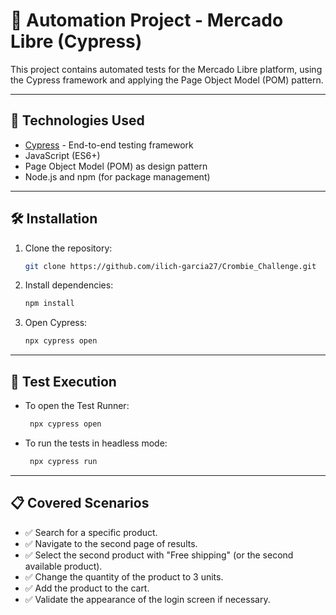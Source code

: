 # 🛒 Automation Project - Mercado Libre (Cypress)

This project contains automated tests for the Mercado Libre platform, using the Cypress framework and applying the Page Object Model (POM) pattern.

---

## 🚀 Technologies Used

- [Cypress](https://www.cypress.io/) - End-to-end testing framework
- JavaScript (ES6+)
- Page Object Model (POM) as design pattern
- Node.js and npm (for package management)

---

## 🛠️ Installation

1. Clone the repository:
   ```bash
   git clone https://github.com/ilich-garcia27/Crombie_Challenge.git
2. Install dependencies:
   ```bash
   npm install
4. Open Cypress:
   ```bash
   npx cypress open

---

## 🧪 Test Execution
- To open the Test Runner:
  ```bash
   npx cypress open
- To run the tests in headless mode:
  ```bash
   npx cypress run

---

## 📋 Covered Scenarios
- ✅ Search for a specific product.
- ✅ Navigate to the second page of results.
- ✅ Select the second product with "Free shipping" (or the second available product).
- ✅ Change the quantity of the product to 3 units.
- ✅ Add the product to the cart.
- ✅ Validate the appearance of the login screen if necessary.
